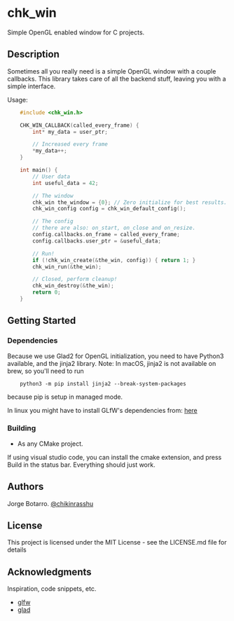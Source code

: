 # chk_win

Simple OpenGL enabled window for C projects.

## Description

Sometimes all you really need is a simple OpenGL window with a couple callbacks.
This library takes care of all the backend stuff, leaving you with a simple interface.

Usage:

```c
    #include <chk_win.h>

    CHK_WIN_CALLBACK(called_every_frame) {
        int* my_data = user_ptr;

        // Increased every frame
        *my_data++;
    }

    int main() {
        // User data
        int useful_data = 42;

        // The window
        chk_win the_window = {0}; // Zero initialize for best results.
        chk_win_config config = chk_win_default_config();

        // The config
        // there are also: on_start, on_close and on_resize.
        config.callbacks.on_frame = called_every_frame;
        config.callbacks.user_ptr = &useful_data;

        // Run!
        if (!chk_win_create(&the_win, config)) { return 1; }
        chk_win_run(&the_win);

        // Closed, perform cleanup!
        chk_win_destroy(&the_win);
        return 0;
    }
```

## Getting Started

### Dependencies

Because we use Glad2 for OpenGL initialization, you need to have Python3 available, and the jinja2 library.
Note: In macOS, jinja2 is not available on brew, so you'll need to run

```
    python3 -m pip install jinja2 --break-system-packages
```

because pip is setup in managed mode.

In linux you might have to install GLfW's dependencies from: [here](https://www.glfw.org/docs/latest/compile.html#compile_deps)

### Building

- As any CMake project.

If using visual studio code, you can install the cmake extension, and press Build in the status bar.
Everything should just work.

## Authors

Jorge Botarro. [@chikinrasshu](https://x.com/chikinrasshu)

## License

This project is licensed under the MIT License - see the LICENSE.md file for details

## Acknowledgments

Inspiration, code snippets, etc.

- [glfw](https://github.com/glfw/glfw)
- [glad](https://github.com/Dav1dde/glad)
